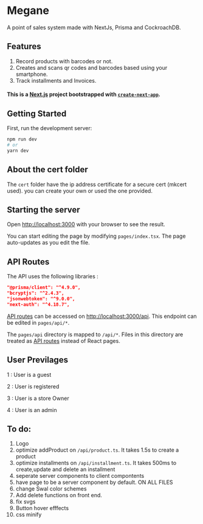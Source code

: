 # Megane

A point of sales system made with NextJs, Prisma and CockroachDB.

## Features

1. Record products with barcodes or not.
1. Creates and scans qr codes and barcodes based using your smartphone.
1. Track installments and Invoices.

#### This is a [Next.js](https://nextjs.org/) project bootstrapped with [`create-next-app`](https://github.com/vercel/next.js/tree/canary/packages/create-next-app).

## Getting Started

First, run the development server:

```bash
npm run dev
# or
yarn dev
```

## About the cert folder

The `cert` folder have the ip address certificate for a secure cert (mkcert used).
you can create your own or used the one provided.

## Starting the server

Open [http://localhost:3000](http://localhost:3000) with your browser to see the result.

You can start editing the page by modifying `pages/index.tsx`. The page auto-updates as you edit the file.

## API Routes

The API uses the following libraries :

```json
"@prisma/client": "^4.9.0",
"bcryptjs": "^2.4.3",
"jsonwebtoken": "^9.0.0",
"next-auth": "^4.18.7",
```

[API routes](https://nextjs.org/docs/api-routes/introduction) can be accessed on [http://localhost:3000/api](http://localhost:3000/api/*). This endpoint can be edited in `pages/api/*`.

The `pages/api` directory is mapped to `/api/*`. Files in this directory are treated as [API routes](https://nextjs.org/docs/api-routes/introduction) instead of React pages.

## User Previlages

1 : User is a guest

2 : User is registered

3 : User is a store Owner

4 : User is an admin

## To do:

1. Logo
1. optimize addProduct on `/api/product.ts`. It takes 1.5s to create a product
1. optimize installments on `/api/installment.ts`. It takes 500ms to create,update and delete an installment
1. seperate server components to client compontents
1. have page to be a server component by default. ON ALL FILES
1. change Swal color schemes
1. Add delete functions on front end.
1. fix svgs
1. Button hover efffects
1. css minify
